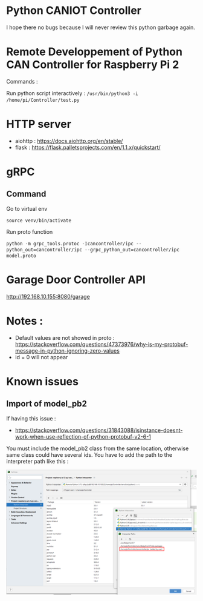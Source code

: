 # Python CANIOT Controller

I hope there no bugs because I will never review this python garbage again.

# Remote Developpement of Python CAN Controller for Raspberry Pi 2

Commands :

Run python script interactively : `/usr/bin/python3 -i /home/pi/Controller/test.py`

# HTTP server

- aiohttp : https://docs.aiohttp.org/en/stable/
- flask : https://flask.palletsprojects.com/en/1.1.x/quickstart/

# gRPC

## Command 

Go to virtual env

```
source venv/bin/activate
```

Run proto function
```
python -m grpc_tools.protoc -Icancontroller/ipc --python_out=cancontroller/ipc --grpc_python_out=cancontroller/ipc model.proto
```

# Garage Door Controller API

http://192.168.10.155:8080/garage

# Notes :

- Default values are not showed in proto : https://stackoverflow.com/questions/47373976/why-is-my-protobuf-message-in-python-ignoring-zero-values
- id = 0 will not appear

# Known issues

## Import of model_pb2

If having this issue :
- https://stackoverflow.com/questions/31843088/isinstance-doesnt-work-when-use-reflection-of-python-protobuf-v2-6-1

You must include the model_pb2 class from the same location, otherwise same class could have several ids.
You have to add the path to the interpreter path like this :

![](./pics/add_proto_path.png)